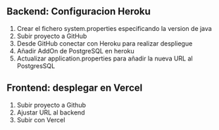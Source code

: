 ## Backend: Configuracion Heroku 

1. Crear el fichero system.properties especificando la version de java
2. Subir proyecto a GitHub
3. Desde GitHub conectar con Heroku para realizar despliegue 
4. Añadir AddOn de PostgreSQL en heroku
5. Actualizar application.properties para añadir la nueva URL al PostgresSQL

## Frontend: desplegar en Vercel

1. Subir proyecto a Github
2. Ajustar URL al backend
3. Subir con Vercel